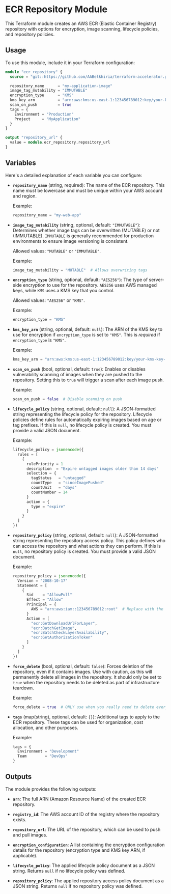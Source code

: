 # ECR Repository Module

This Terraform module creates an AWS ECR (Elastic Container Registry) repository with options for encryption, image scanning, lifecycle policies, and repository policies.

## Usage

To use this module, include it in your Terraform configuration:

```terraform
module "ecr_repository" {
  source = "git::https://github.com/AABelkhiria/terraform-accelerator.git//modules/ecr?ref=main"

  repository_name      = "my-application-image"
  image_tag_mutability = "IMMUTABLE"
  encryption_type      = "KMS"
  kms_key_arn          = "arn:aws:kms:us-east-1:123456789012:key/your-kms-key-id"
  scan_on_push         = true
  tags = {
    Environment = "Production"
    Project     = "MyApplication"
  }
}

output "repository_url" {
  value = module.ecr_repository.repository_url
}
```

## Variables

Here's a detailed explanation of each variable you can configure:

*   **`repository_name`** (string, required): The name of the ECR repository.  This name *must* be lowercase and must be unique within your AWS account and region.

    Example:

    ```terraform
    repository_name = "my-web-app"
    ```

*   **`image_tag_mutability`** (string, optional, default: `"IMMUTABLE"`):  Determines whether image tags can be overwritten (MUTABLE) or not (IMMUTABLE).  `IMMUTABLE` is generally recommended for production environments to ensure image versioning is consistent.

    Allowed values: `"MUTABLE"` or `"IMMUTABLE"`.

    Example:

    ```terraform
    image_tag_mutability = "MUTABLE"  # Allows overwriting tags
    ```

*   **`encryption_type`** (string, optional, default: `"AES256"`): The type of server-side encryption to use for the repository. `AES256` uses AWS managed keys, while `KMS` uses a KMS key that you control.

    Allowed values: `"AES256"` or `"KMS"`.

    Example:

    ```terraform
    encryption_type = "KMS"
    ```

*   **`kms_key_arn`** (string, optional, default: `null`): The ARN of the KMS key to use for encryption if `encryption_type` is set to `"KMS"`.  This is *required* if `encryption_type` is `"KMS"`.

    Example:

    ```terraform
    kms_key_arn = "arn:aws:kms:us-east-1:123456789012:key/your-kms-key-id"  # Replace with your KMS key ARN
    ```

*   **`scan_on_push`** (bool, optional, default: `true`):  Enables or disables vulnerability scanning of images when they are pushed to the repository.  Setting this to `true` will trigger a scan after each image push.

    Example:

    ```terraform
    scan_on_push = false  # Disable scanning on push
    ```

*   **`lifecycle_policy`** (string, optional, default: `null`): A JSON-formatted string representing the lifecycle policy for the repository. Lifecycle policies define rules for automatically expiring images based on age or tag prefixes.  If this is `null`, no lifecycle policy is created.  You must provide a valid JSON document.

    Example:

    ```terraform
    lifecycle_policy = jsonencode({
      rules = [
        {
          rulePriority = 1
          description  = "Expire untagged images older than 14 days"
          selection = {
            tagStatus   = "untagged"
            countType   = "sinceImagePushed"
            countUnit   = "days"
            countNumber = 14
          }
          action = {
            type = "expire"
          }
        }
      ]
    })
    ```

*   **`repository_policy`** (string, optional, default: `null`): A JSON-formatted string representing the repository access policy.  This policy defines who can access the repository and what actions they can perform. If this is `null`, no repository policy is created. You must provide a valid JSON document.

    Example:

    ```terraform
    repository_policy = jsonencode({
      Version = "2008-10-17"
      Statement = [
        {
          Sid    = "AllowPull"
          Effect = "Allow"
          Principal = {
            AWS = "arn:aws:iam::123456789012:root"  # Replace with the account you want to allow pull access
          }
          Action = [
            "ecr:GetDownloadUrlForLayer",
            "ecr:BatchGetImage",
            "ecr:BatchCheckLayerAvailability",
            "ecr:GetAuthorizationToken"
          ]
        }
      ]
    })
    ```

*   **`force_delete`** (bool, optional, default: `false`):  Forces deletion of the repository, even if it contains images.  Use with caution, as this will permanently delete all images in the repository. It should only be set to `true` when the repository needs to be deleted as part of infrastructure teardown.

    Example:

    ```terraform
    force_delete = true  # ONLY use when you really need to delete everything!
    ```

*   **`tags`** (map(string), optional, default: `{}`):  Additional tags to apply to the ECR repository.  These tags can be used for organization, cost allocation, and other purposes.

    Example:

    ```terraform
    tags = {
      Environment = "Development"
      Team        = "DevOps"
    }
    ```

## Outputs

The module provides the following outputs:

*   **`arn`**: The full ARN (Amazon Resource Name) of the created ECR repository.

*   **`registry_id`**: The AWS account ID of the registry where the repository exists.

*   **`repository_url`**: The URL of the repository, which can be used to push and pull images.

*   **`encryption_configuration`**: A list containing the encryption configuration details for the repository (encryption type and KMS key ARN, if applicable).

*   **`lifecycle_policy`**: The applied lifecycle policy document as a JSON string.  Returns `null` if no lifecycle policy was defined.

*   **`repository_policy`**: The applied repository access policy document as a JSON string. Returns `null` if no repository policy was defined.